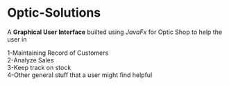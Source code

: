 # Optic-Solutions

A **Graphical User Interface** builted using *JavaFx* for Optic Shop to help the user in

1-Maintaining Record of Customers<br/> 
2-Analyze Sales<br/> 
3-Keep track on stock<br/> 
4-Other general stuff that a user might find helpful
